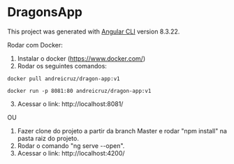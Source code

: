 # DragonsApp

This project was generated with [Angular CLI](https://github.com/angular/angular-cli) version 8.3.22.

Rodar com Docker:
1. Instalar o docker (https://www.docker.com/)
2. Rodar os seguintes comandos:
```
docker pull andreicruz/dragon-app:v1

docker run -p 8081:80 andreicruz/dragon-app:v1
```
3. Acessar o link: http://localhost:8081/

OU

1. Fazer clone do projeto a partir da branch Master e rodar "npm install" na pasta raiz do projeto.
2. Rodar o comando "ng serve --open".
3. Acessar o link: http://localhost:4200/